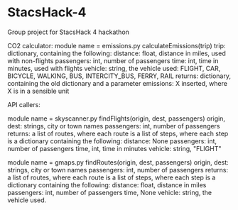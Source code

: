 # StacsHack-4
Group project for StacsHack 4 hackathon

CO2 calculator:
module name = emissions.py
calculateEmissions(trip)
  trip: dictionary, containing the following:
    distance: float, distance in miles, used with non-flights
    passengers: int, number of passengers
    time: int, time in minutes, used with flights
    vehicle: string, the vehicle used:
      FLIGHT, CAR, BICYCLE, WALKING, BUS, INTERCITY_BUS, FERRY, RAIL
  returns: dictionary, containing the old dictionary and a parameter emissions: X inserted, where X is in a sensible unit
  
API callers:

module name = skyscanner.py
findFlights(origin, dest, passengers)
  origin, dest: strings, city or town names
  passengers: int, number of passengers
  returns: a list of routes, where each route is a list of steps, where each step is a dictionary containing the following:
    distance: None
    passengers: int, number of passengers
    time, int, time in minutes
    vehicle: string, "FLIGHT"

module name = gmaps.py
findRoutes(origin, dest, passengers)
  origin, dest: strings, city or town names
  passengers: int, number of passengers
  returns: a list of routes, where each route is a list of steps, where each step is a dictionary containing the following:
    distance: float, distance in miles
    passengers: int, number of passengers
    time, None
    vehicle: string, the vehicle used.
